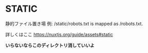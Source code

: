 # STATIC

静的ファイル置き場
例: /static/robots.txt is mapped as /robots.txt.

詳しくはここ
https://nuxtjs.org/guide/assets#static

**いらないならこのディレクトリ消していいよ**

